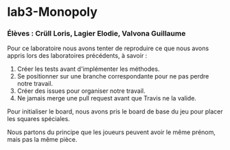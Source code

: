 # lab3-Monopoly
### Élèves : Crüll Loris, Lagier Elodie, Valvona Guillaume


Pour ce laboratoire nous avons tenter de reproduire ce que nous avons appris lors des laboratoires précédents, à savoir : 
1. Créer les tests avant d'implémenter les méthodes.
2. Se positionner sur une branche correspondante pour ne pas perdre notre travail.
3. Créer des issues pour organiser notre travail.
4. Ne jamais merge une pull request avant que Travis ne la valide.

Pour initialiser le board, nous avons pris le board de base du jeu pour placer les squares spéciales. 

Nous partons du principe que les joueurs peuvent avoir le même prénom, mais pas la même pièce. 
